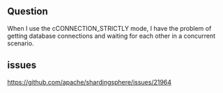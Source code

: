 ## Question
When I use the cCONNECTION_STRICTLY mode, I have the problem of getting database connections and waiting for each other in a concurrent scenario.

## issues
https://github.com/apache/shardingsphere/issues/21964